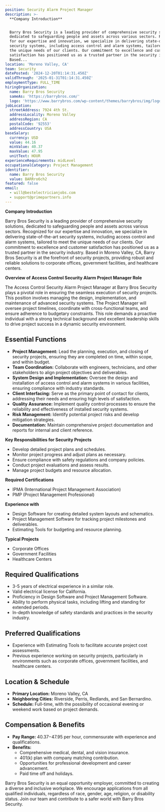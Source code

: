 ```yaml
---
position: Security Alarm Project Manager
description: >-
  **Company Introduction**


  Barry Bros Security is a leading provider of comprehensive security solutions,
  dedicated to safeguarding people and assets across various sectors. Recognized
  for our expertise and innovation, we specialize in delivering state-of-the-art
  security systems, including access control and alarm systems, tailored to meet
  the unique needs of our clients. Our commitment to excellence and customer
  satisfaction has positioned us as a trusted partner in the security industry.
  Based...
location: 'Moreno Valley, CA'
team: Security
datePosted: '2024-12-20T01:14:31.450Z'
validThrough: '2025-01-31T01:14:31.450Z'
employmentType: FULL_TIME
hiringOrganization:
  name: Barry Bros Security
  sameAs: 'https://barrybros.com/'
  logo: 'https://www.barrybros.com/wp-content/themes/barrybros/img/logo.svg'
jobLocation:
  streetAddress: 7924 4th St.
  addressLocality: Moreno Valley
  addressRegion: CA
  postalCode: '92553'
  addressCountry: USA
baseSalary:
  currency: USD
  value: 44.16
  minValue: 40.37
  maxValue: 47.95
  unitText: HOUR
experienceRequirements: midLevel
occupationalCategory: Project Management
identifier:
  name: Barry Bros Security
  value: BARRro6ch2
featured: false
email:
  - will@bestelectricianjobs.com
  - support@primepartners.info
---
```




**Company Introduction**

Barry Bros Security is a leading provider of comprehensive security solutions, dedicated to safeguarding people and assets across various sectors. Recognized for our expertise and innovation, we specialize in delivering state-of-the-art security systems, including access control and alarm systems, tailored to meet the unique needs of our clients. Our commitment to excellence and customer satisfaction has positioned us as a trusted partner in the security industry. Based in Moreno Valley, CA, Barry Bros Security is at the forefront of security projects, providing robust and reliable solutions to corporate offices, government facilities, and healthcare centers.

**Overview of Access Control Security Alarm Project Manager Role**

The Access Control Security Alarm Project Manager at Barry Bros Security plays a pivotal role in ensuring the seamless execution of security projects. This position involves managing the design, implementation, and maintenance of advanced security systems. The Project Manager will oversee project timelines, coordinate with cross-functional teams, and ensure adherence to budgetary constraints. This role demands a proactive individual with a strong technical background and excellent leadership skills to drive project success in a dynamic security environment.

## Essential Functions

- **Project Management:** Lead the planning, execution, and closing of security projects, ensuring they are completed on time, within scope, and within budget.
- **Team Coordination:** Collaborate with engineers, technicians, and other stakeholders to align project objectives and deliverables.
- **System Design and Implementation:** Oversee the design and installation of access control and alarm systems in various facilities, ensuring compliance with industry standards.
- **Client Interfacing:** Serve as the primary point of contact for clients, addressing their needs and ensuring high levels of satisfaction.
- **Quality Assurance:** Implement quality control processes to ensure the reliability and effectiveness of installed security systems.
- **Risk Management:** Identify potential project risks and develop mitigation strategies.
- **Documentation:** Maintain comprehensive project documentation and reports for internal and client reference.

**Key Responsibilities for Security Projects**

- Develop detailed project plans and schedules.
- Monitor project progress and adjust plans as necessary.
- Ensure compliance with safety regulations and company policies.
- Conduct project evaluations and assess results.
- Manage project budgets and resource allocation.

**Required Certifications**

- IPMA (International Project Management Association)
- PMP (Project Management Professional)

**Experience with**

- Design Software for creating detailed system layouts and schematics.
- Project Management Software for tracking project milestones and deliverables.
- Estimating Tools for budgeting and resource planning.

**Typical Projects**

- Corporate Offices
- Government Facilities
- Healthcare Centers

## Required Qualifications

- 3-5 years of electrical experience in a similar role.
- Valid electrical license for California.
- Proficiency in Design Software and Project Management Software.
- Ability to perform physical tasks, including lifting and standing for extended periods.
- In-depth knowledge of safety standards and practices in the security industry.

## Preferred Qualifications

- Experience with Estimating Tools to facilitate accurate project cost assessments.
- Previous experience working on security projects, particularly in environments such as corporate offices, government facilities, and healthcare centers.

## Location & Schedule

- **Primary Location:** Moreno Valley, CA
- **Neighboring Cities:** Riverside, Perris, Redlands, and San Bernardino.
- **Schedule:** Full-time, with the possibility of occasional evening or weekend work based on project demands.

## Compensation & Benefits

- **Pay Range:** $40.37-$47.95 per hour, commensurate with experience and qualifications.
- **Benefits:**
  - Comprehensive medical, dental, and vision insurance.
  - 401(k) plan with company matching contribution.
  - Opportunities for professional development and career advancement.
  - Paid time off and holidays.

Barry Bros Security is an equal opportunity employer, committed to creating a diverse and inclusive workplace. We encourage applications from all qualified individuals, regardless of race, gender, age, religion, or disability status. Join our team and contribute to a safer world with Barry Bros Security.